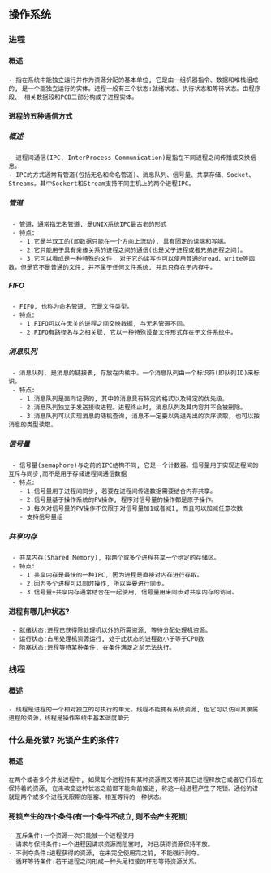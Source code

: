 ## 操作系统
### 进程
#### 概述
    - 指在系统中能独立运行并作为资源分配的基本单位, 它是由一组机器指令、数据和堆栈组成的, 是一个能独立运行的实体。进程一般有三个状态:就绪状态、执行状态和等待状态。由程序段、 相关数据段和PCB三部分构成了进程实体。
#### 进程的五种通信方式
##### 概述
    - 进程间通信(IPC, InterProcess Communication)是指在不同进程之间传播或交换信息。
    - IPC的方式通常有管道(包括无名和命名管道)、消息队列、信号量、共享存储、Socket、Streams。其中Sockert和Stream支持不同主机上的两个进程IPC。
##### 管道
     - 管道，通常指无名管道, 是UNIX系统IPC最古老的形式
     - 特点:
       - 1.它是半双工的(即数据只能在一个方向上流动), 具有固定的读端和写端。
       - 2.它只能用于具有亲缘关系的进程之间的通信(也是父子进程或者兄弟进程之间)。
       - 3.它可以看成是一种特殊的文件, 对于它的读写也可以使用普通的read、write等函数。但是它不是普通的文件, 并不属于任何文件系统, 并且只存在于内存中。
##### FIFO
     - FIFO, 也称为命名管道, 它是文件类型。
     - 特点:
       - 1.FIFO可以在无关的进程之间交换数据, 与无名管道不同。
       - 2.FIFO有路径名与之相关联, 它以一种特殊设备文件形式存在于文件系统中。
##### 消息队列
     - 消息队列, 是消息的链接表, 存放在内核中。一个消息队列由一个标识符(即队列ID)来标识。
     - 特点:
       - 1.消息队列是面向记录的, 其中的消息具有特定的格式以及特定的优先级。
       - 2.消息队列独立于发送接收进程。进程终止时, 消息队列及其内容并不会被删除。
       - 3.消息队列可以实现消息的随机查询, 消息不一定要以先进先出的次序读取, 也可以按消息的类型读取。
##### 信号量
     - 信号量(semaphore)与之前的IPC结构不同, 它是一个计数器。信号量用于实现进程间的互斥与同步,而不是用于存储进程间通信数据
     - 特点:
       - 1.信号量用于进程间同步, 若要在进程间传递数据需要结合内存共享。
       - 2.信号量基于操作系统的PV操作, 程序对信号量的操作都是原子操作。
       - 3.每次对信号量的PV操作不仅限于对信号量加1或者减1, 而且可以加减任意次数
       - 支持信号量组
##### 共享内存
     - 共享内存(Shared Memory), 指两个或多个进程共享一个给定的存储区。
     - 特点:
       - 1.共享内存是最快的一种IPC, 因为进程是直接对内存进行存取。
       - 2.因为多个进程可以同时操作, 所以需要进行同步。
       - 3.信号量+共享内存通常结合在一起使用, 信号量用来同步对共享内存的访问。
#### 进程有哪几种状态?
     - 就绪状态:进程已获得除处理机以外的所需资源, 等待分配处理机资源。
     - 运行状态:占用处理机资源运行, 处于此状态的进程数小于等于CPU数
     - 阻塞状态:进程等待某种条件, 在条件满足之前无法执行。
### 线程
#### 概述
    - 线程是进程的一个相对独立的可执行的单元。线程不能拥有系统资源, 但它可以访问其隶属进程的资源，线程是操作系统中基本调度单元
### 什么是死锁? 死锁产生的条件?
#### 概述
    在两个或者多个并发进程中, 如果每个进程持有某种资源而又等待其它进程释放它或者它们现在保持着的资源, 在未改变这种状态之前都不能向前推进, 称这一组进程产生了死锁。通俗的讲就是两个或多个进程无限期的阻塞、相互等待的一种状态。
#### 死锁产生的四个条件(有一个条件不成立, 则不会产生死锁)      
    - 互斥条件:一个资源一次只能被一个进程使用
    - 请求与保持条件:一个进程因请求资源而阻塞时, 对已获得资源保持不放。
    - 不剥夺条件:进程获得的资源, 在未完全使用完之前, 不能强行剥夺。
    - 循环等待条件:若干进程之间形成一种头尾相接的环形等待资源关系。